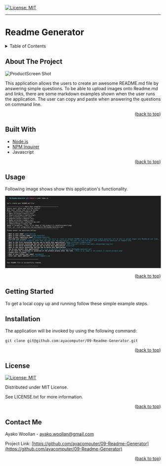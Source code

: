 
[![License: MIT](https://img.shields.io/badge/License-MIT-yellow.svg)](https://opensource.org/licenses/MIT)

---
  
# Readme Generator
<details>
  
<summary>Table of Contents</summary>

  
<ol>
  
<li>
  
<a href="#about-the-project">About The Project</a></li>

  
<ul>
  
<li><a href="#built-with">Built With</a></li>

<li><a href="#usage">Usage</a></>
</ul>

</li>

<li>

<a href="#getting-started">Getting Started</a>

<ul>

<li><a href="#installation">Installation</a>

</ul>

</li>
<li><a href="#license">License</a></>
  
<li><a href="#contact">Contact</a></>
  
</ol>
  
</details>

 ## About The Project


 ![ProductScreen Shot](./assets/product.gif)


This application allows the users to create an awesome README.md file by answering simple questions. To be able to upload images onto Readme.md and links, there are some markdown examples shown when the user runs the application. The user can copy and paste when answering the questions on command line.

<p align = "right">(<a href="#top">back to top</a>)</>

 ## Built With
* [Node.js](https://nodejs.org/) 
* [NPM Inquirer](https://www.npmjs.com/package/inquirer) 
* Javascript 
<p align = "right"> (<a href="#top">back to top</a>)</>

## Usage

  Following image shows show this application's functionality.

![This is an image of the product.](./assets/product.png)

<p align ="right">(<a href="#top">back to top</a>)</>

## Getting Started

To get a local copy up and running follow these simple example steps.

 ## Installation
 The application will be invoked by using the following command:

 `git clone git@github.com:ayacomputer/09-Readme-Generator.git`

<p align="right">(<a href="#top">back to top</a>)</>

## License

[![License: MIT](https://img.shields.io/badge/License-MIT-yellow.svg)](https://opensource.org/licenses/MIT)

Distributed under MIT License.

See LICENSE.txt for more information.

<p align ="right">(<a href="#top">back to top</a>)</>

 ## Contact Me

Ayako Woollan - ayako.woollan@gmail.com

Project Link: [https://github.com/ayacomputer/09-Readme-Generator](https://github.com/ayacomputer/09-Readme-Generator)

<p align="right">(<a href="#top">back to top</a>)</>
